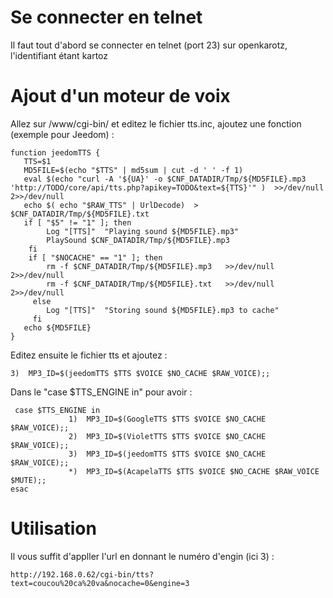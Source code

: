 Se connecter en telnet 
======================

Il faut tout d'abord se connecter en telnet (port 23) sur openkarotz,
l'identifiant étant kartoz

Ajout d'un moteur de voix 
=========================

Allez sur /www/cgi-bin/ et editez le fichier tts.inc, ajoutez une
fonction (exemple pour Jeedom) :

    function jeedomTTS {
       TTS=$1
       MD5FILE=$(echo "$TTS" | md5sum | cut -d ' ' -f 1)
       eval $(echo "curl -A '${UA}' -o $CNF_DATADIR/Tmp/${MD5FILE}.mp3 'http://TODO/core/api/tts.php?apikey=TODO&text=${TTS}'" )  >>/dev/null 2>>/dev/null
       echo $( echo "$RAW_TTS" | UrlDecode)  > $CNF_DATADIR/Tmp/${MD5FILE}.txt
       if [ "$5" != "1" ]; then
            Log "[TTS]"  "Playing sound ${MD5FILE}.mp3"
            PlaySound $CNF_DATADIR/Tmp/${MD5FILE}.mp3
        fi
        if [ "$NOCACHE" == "1" ]; then
            rm -f $CNF_DATADIR/Tmp/${MD5FILE}.mp3   >>/dev/null 2>>/dev/null
            rm -f $CNF_DATADIR/Tmp/${MD5FILE}.txt   >>/dev/null 2>>/dev/null
         else
            Log "[TTS]"  "Storing sound ${MD5FILE}.mp3 to cache"
         fi
       echo ${MD5FILE}
    }

Editez ensuite le fichier tts et ajoutez :

    3)  MP3_ID=$(jeedomTTS $TTS $VOICE $NO_CACHE $RAW_VOICE);;

Dans le "case \$TTS\_ENGINE in" pour avoir :

     case $TTS_ENGINE in
                 1)  MP3_ID=$(GoogleTTS $TTS $VOICE $NO_CACHE $RAW_VOICE);;
                 2)  MP3_ID=$(VioletTTS $TTS $VOICE $NO_CACHE $RAW_VOICE);;
                 3)  MP3_ID=$(jeedomTTS $TTS $VOICE $NO_CACHE $RAW_VOICE);;
                 *)  MP3_ID=$(AcapelaTTS $TTS $VOICE $NO_CACHE $RAW_VOICE $MUTE);;
    esac

Utilisation 
===========

Il vous suffit d'appller l'url en donnant le numéro d'engin (ici 3) :

    http://192.168.0.62/cgi-bin/tts?text=coucou%20ca%20va&nocache=0&engine=3
